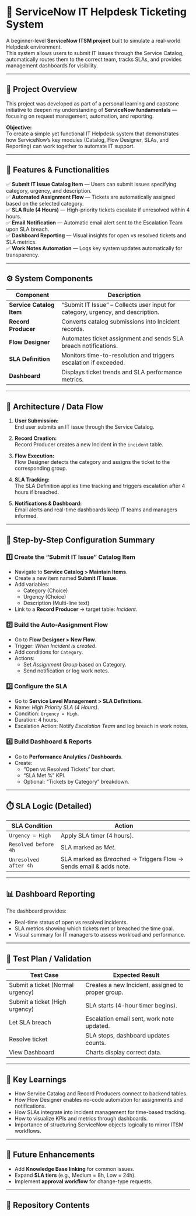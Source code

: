 # 🧰 ServiceNow IT Helpdesk Ticketing System

A beginner-level **ServiceNow ITSM project** built to simulate a real-world Helpdesk environment.  
This system allows users to submit IT issues through the Service Catalog, automatically routes them to the correct team, tracks SLAs, and provides management dashboards for visibility.

---

## 🎯 Project Overview

This project was developed as part of a personal learning and capstone initiative to deepen my understanding of **ServiceNow fundamentals** — focusing on request management, automation, and reporting.

**Objective:**  
To create a simple yet functional IT Helpdesk system that demonstrates how ServiceNow’s key modules (Catalog, Flow Designer, SLAs, and Reporting) can work together to automate IT support.

---

## 🧾 Features & Functionalities

✅ **Submit IT Issue Catalog Item** — Users can submit issues specifying category, urgency, and description.  
✅ **Automated Assignment Flow** — Tickets are automatically assigned based on the selected category.  
✅ **SLA Rule (4 Hours)** — High-priority tickets escalate if unresolved within 4 hours.  
✅ **Email Notification** — Automatic email alert sent to the Escalation Team upon SLA breach.  
✅ **Dashboard Reporting** — Visual insights for open vs resolved tickets and SLA metrics.  
✅ **Work Notes Automation** — Logs key system updates automatically for transparency.

---

## ⚙️ System Components

| Component | Description |
|------------|-------------|
| **Service Catalog Item** | “Submit IT Issue” – Collects user input for category, urgency, and description. |
| **Record Producer** | Converts catalog submissions into Incident records. |
| **Flow Designer** | Automates ticket assignment and sends SLA breach notifications. |
| **SLA Definition** | Monitors time-to-resolution and triggers escalation if exceeded. |
| **Dashboard** | Displays ticket trends and SLA performance metrics. |

---

## 🧱 Architecture / Data Flow

1. **User Submission:**  
   End user submits an IT issue through the Service Catalog.

2. **Record Creation:**  
   Record Producer creates a new Incident in the `incident` table.

3. **Flow Execution:**  
   Flow Designer detects the category and assigns the ticket to the corresponding group.

4. **SLA Tracking:**  
   The SLA Definition applies time tracking and triggers escalation after 4 hours if breached.

5. **Notifications & Dashboard:**  
   Email alerts and real-time dashboards keep IT teams and managers informed.

---

## 🧩 Step-by-Step Configuration Summary

### 1️⃣ Create the “Submit IT Issue” Catalog Item
- Navigate to **Service Catalog > Maintain Items**.
- Create a new item named **Submit IT Issue**.
- Add variables:
  - Category (Choice)
  - Urgency (Choice)
  - Description (Multi-line text)
- Link to a **Record Producer** → target table: *Incident*.

### 2️⃣ Build the Auto-Assignment Flow
- Go to **Flow Designer > New Flow**.
- Trigger: *When Incident is created*.
- Add conditions for `Category`.
- Actions:
  - Set *Assignment Group* based on Category.
  - Send notification or log work notes.

### 3️⃣ Configure the SLA
- Go to **Service Level Management > SLA Definitions**.
- Name: *High Priority SLA (4 Hours)*.
- Condition: `Urgency = High`.
- Duration: 4 hours.
- Escalation Action: Notify *Escalation Team* and log breach in work notes.

### 4️⃣ Build Dashboard & Reports
- Go to **Performance Analytics / Dashboards**.
- Create:
  - “Open vs Resolved Tickets” bar chart.
  - “SLA Met %” KPI.
  - Optional: “Tickets by Category” breakdown.

---

## ⏱️ SLA Logic (Detailed)

| SLA Condition | Action |
|----------------|--------|
| `Urgency = High` | Apply SLA timer (4 hours). |
| `Resolved before 4h` | SLA marked as *Met*. |
| `Unresolved after 4h` | SLA marked as *Breached* → Triggers Flow → Sends email & adds note. |

---

## 📊 Dashboard Reporting

The dashboard provides:
- Real-time status of open vs resolved incidents.
- SLA metrics showing which tickets met or breached the time goal.
- Visual summary for IT managers to assess workload and performance.

---

## 🧪 Test Plan / Validation

| Test Case | Expected Result |
|------------|----------------|
| Submit a ticket (Normal urgency) | Creates a new Incident, assigned to proper group. |
| Submit a ticket (High urgency) | SLA starts (4-hour timer begins). |
| Let SLA breach | Escalation email sent, work note updated. |
| Resolve ticket | SLA stops, dashboard updates counts. |
| View Dashboard | Charts display correct data. |

---

## 🧠 Key Learnings

- How Service Catalog and Record Producers connect to backend tables.  
- How Flow Designer enables no-code automation for assignments and notifications.  
- How SLAs integrate into incident management for time-based tracking.  
- How to visualize KPIs and metrics through dashboards.  
- Importance of structuring ServiceNow objects logically to mirror ITSM workflows.

---

## 🚀 Future Enhancements
- Add **Knowledge Base linking** for common issues.  
- Expand **SLA tiers** (e.g., Medium = 8h, Low = 24h).  
- Implement **approval workflow** for change-type requests.  

---

## 📁 Repository Contents

